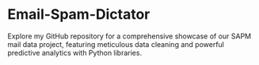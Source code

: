# Email-Spam-Dictator
Explore my GitHub repository for a comprehensive showcase of our SAPM mail data project, featuring meticulous data cleaning and powerful predictive analytics with Python libraries.
